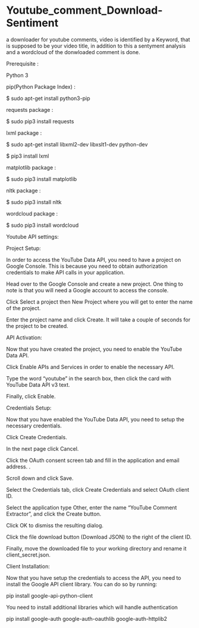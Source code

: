 # Youtube_comment_Download-Sentiment
a downloader for youtube comments, video is identified by a Keyword, that is supposed to be your video title, in addition to this a sentyment analysis and a wordcloud of the donwloaded comment is done.


Prerequisite :

Python 3

pip(Python Package Index) :

$ sudo apt-get install python3-pip

requests package :

$ sudo pip3 install requests

lxml package :

$ sudo apt-get install libxml2-dev libxslt1-dev python-dev

$ pip3 install lxml

matplotlib package :

$ sudo pip3 install matplotlib

nltk package :

$ sudo pip3 install nltk

wordcloud package :

$ sudo pip3 install wordcloud

Youtube API settings:

Project Setup:

In order to access the YouTube Data API, you need to have a project on Google Console. This is because you need to obtain authorization credentials to make API calls in your application.

Head over to the Google Console and create a new project. One thing to note is that you will need a Google account to access the console.

Click Select a project then New Project where you will get to enter the name of the project.

Enter the project name and click Create. It will take a couple of seconds for the project to be created.

API Activation:

Now that you have created the project, you need to enable the YouTube Data API.

Click Enable APIs and Services in order to enable the necessary API.

Type the word “youtube” in the search  box, then click the card with YouTube Data API v3 text.

Finally, click Enable.

Credentials Setup:

Now that you have enabled the YouTube Data API, you need to setup the necessary credentials.

Click Create Credentials.

In the next page click Cancel. 

Click the OAuth consent screen tab and fill in the application and email address. .

Scroll down and click Save.

Select the Credentials tab, click Create Credentials and select OAuth client ID. 

Select the application type Other, enter the name “YouTube Comment Extractor”, and click the Create button.

Click OK to dismiss the resulting dialog.

Click the file download button (Download JSON) to the right of the client ID.

Finally, move the downloaded file to your working directory and rename it client_secret.json.

Client Installation:

Now that you have setup the credentials to access the API, you need to install the Google API client library. You can do so by running:

pip install google-api-python-client

You need to install additional libraries which will handle authentication

pip install google-auth google-auth-oauthlib google-auth-httplib2
